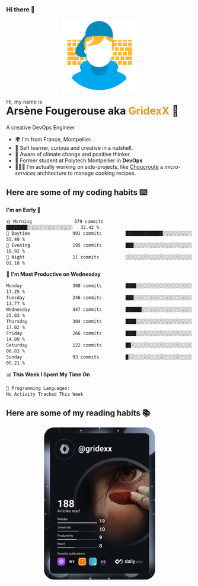 ### Hi there 👋

<!--
**GridexX/gridexx** is a ✨ _special_ ✨ repository because its `README.md` (this file) appears on your GitHub profile.

Here are some ideas to get you started:

- 🔭 I’m currently working on ...
- 🌱 I’m currently learning ...
- 👯 I’m looking to collaborate on ...
- 🤔 I’m looking for help with ...
- 💬 Ask me about ...
- 📫 How to reach me: ...
- 😄 Pronouns: ...
- ⚡ Fun fact: ...
-->


<!-- Header -->
<div align="center">
  <img align="center" src="./images/user_profile.png" width="200">
</div>
<p>Hi, my name is</p> 
<h1 style="margin-top:-15px">Arsène Fougerouse aka <span style="color:#ef961a">GridexX</span> 👋</h1>

A creative DevOps Engineer

- 🌍 I'm from France, Montpellier.
- 🎨 Self learner, curious and creative in a nutshell. 
- 🌱 Aware of climate change and positive thinker.
- 📕 Former student at Polytech Montpellier in **DevOps**
- 👨🏻‍💻 I'm actually working on side-projects, like [Choucroute](https://github.com/houcroute-orga) a *micro-services* architecture to manage cooking recipes.


## Here are some of my coding habits ⌨️

<!-- Add a section about tech and Ops stack
  Like this one : https://github.com/Xanthus58#-tech-stack
-->
<!--START_SECTION:waka-->
**I'm an Early 🐤** 

```text
🌞 Morning                579 commits         ████████░░░░░░░░░░░░░░░░░   32.42 % 
🌆 Daytime                991 commits         ██████████████░░░░░░░░░░░   55.49 % 
🌃 Evening                195 commits         ███░░░░░░░░░░░░░░░░░░░░░░   10.92 % 
🌙 Night                  21 commits          ░░░░░░░░░░░░░░░░░░░░░░░░░   01.18 % 
```
📅 **I'm Most Productive on Wednesday** 

```text
Monday                   308 commits         ████░░░░░░░░░░░░░░░░░░░░░   17.25 % 
Tuesday                  246 commits         ███░░░░░░░░░░░░░░░░░░░░░░   13.77 % 
Wednesday                447 commits         ██████░░░░░░░░░░░░░░░░░░░   25.03 % 
Thursday                 304 commits         ████░░░░░░░░░░░░░░░░░░░░░   17.02 % 
Friday                   266 commits         ████░░░░░░░░░░░░░░░░░░░░░   14.89 % 
Saturday                 122 commits         ██░░░░░░░░░░░░░░░░░░░░░░░   06.83 % 
Sunday                   93 commits          █░░░░░░░░░░░░░░░░░░░░░░░░   05.21 % 
```


📊 **This Week I Spent My Time On** 

```text
💬 Programming Languages: 
No Activity Tracked This Week
```


<!--END_SECTION:waka-->

## Here are some of my reading habits 📚
<div  align="center">
  <img src="./images/devcard.svg" width="300">
</div>

